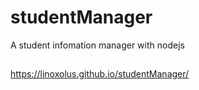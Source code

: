 # studentManager
A student infomation manager with nodejs

##
https://linoxolus.github.io/studentManager/
